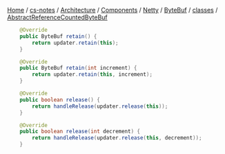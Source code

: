 [Home](https://mengxianbin.github.io) /
[cs-notes](https://mengxianbin.github.io/cs-notes/site) /
[Architecture](https://mengxianbin.github.io/cs-notes/site/Architecture) /
[Components](https://mengxianbin.github.io/cs-notes/site/Architecture/Components) /
[Netty](https://mengxianbin.github.io/cs-notes/site/Architecture/Components/Netty) /
[ByteBuf](https://mengxianbin.github.io/cs-notes/site/Architecture/Components/Netty/ByteBuf) /
[classes](https://mengxianbin.github.io/cs-notes/site/Architecture/Components/Netty/ByteBuf/classes) /
[AbstractReferenceCountedByteBuf](https://mengxianbin.github.io/cs-notes/site/Architecture/Components/Netty/ByteBuf/classes/AbstractReferenceCountedByteBuf)

```java
    @Override
    public ByteBuf retain() {
        return updater.retain(this);
    }

    @Override
    public ByteBuf retain(int increment) {
        return updater.retain(this, increment);
    }

    @Override
    public boolean release() {
        return handleRelease(updater.release(this));
    }

    @Override
    public boolean release(int decrement) {
        return handleRelease(updater.release(this, decrement));
    }
```
